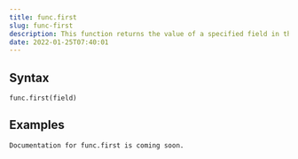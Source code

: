 ```yaml
---
title: func.first
slug: func-first
description: This function returns the value of a specified field in the first record of the result set returned by a query
date: 2022-01-25T07:40:01
---
```



## Syntax



```
func.first(field)
```


## Examples



```
Documentation for func.first is coming soon.
```
